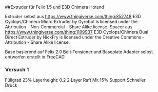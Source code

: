 ##Extruder für Felix 1.5 und E3D Chimera Hotend

Extruder selbst aus
https://www.thingiverse.com/thing:852748
E3D Cyclops/Chimera Micro Extruder by Gyrobot is licensed under the Attribution - Non-Commercial - Share Alike license.
Spacer aus
https://www.thingiverse.com/thing:1109937
E3D Cyclops/Chimera Dual Direct Extruder by NickFry is licensed under the Creative Commons - Attribution - Share Alike license.

Base basierend auf Felix 2.0 Belt-Tensioner und Baseplate
Adapter selbst entworfen
erstellt in FreeCAD

### Versuch 1

Füllgrad 23%
Layerheight: 0.2
2 Layer Raft
Mit 15% Support
Schneller Druck


